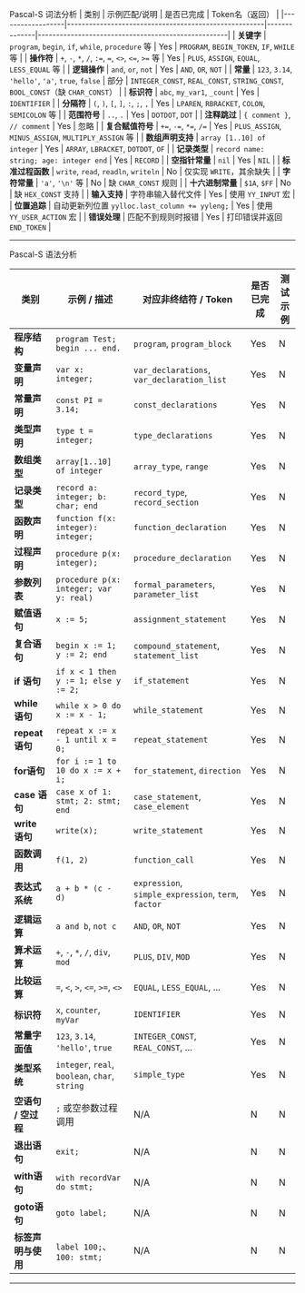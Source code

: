 
Pascal-S 词法分析
| 类别             | 示例匹配/说明                                        | 是否已完成 | Token名（返回）                                    |
|------------------|------------------------------------------------------|--------------|----------------------------------------------------|
| **关键字**        | `program`, `begin`, `if`, `while`, `procedure` 等     | Yes        | `PROGRAM`, `BEGIN_TOKEN`, `IF`, `WHILE` 等          |
| **操作符**        | `+`, `-`, `*`, `/`, `:=`, `=`, `<>`, `<=`, `>=` 等    | Yes        | `PLUS`, `ASSIGN`, `EQUAL`, `LESS_EQUAL` 等         |
| **逻辑操作**      | `and`, `or`, `not`                                   | Yes        | `AND`, `OR`, `NOT`                                 |
| **常量**          | `123`, `3.14`, `'hello'`, `'a'`, `true`, `false`     | 部分       | `INTEGER_CONST`, `REAL_CONST`, `STRING_CONST`, `BOOL_CONST`（缺 `CHAR_CONST`） |
| **标识符**        | `abc`, `my_var1`, `_count`                           | Yes        | `IDENTIFIER`                                       |
| **分隔符**        | `(`, `)`, `[`, `]`, `:`, `;`, `,`                     | Yes        | `LPAREN`, `RBRACKET`, `COLON`, `SEMICOLON` 等      |
| **范围符号**      | `..`, `.`                                            | Yes        | `DOTDOT`, `DOT`                                    |
| **注释跳过**      | `{ comment }`, `// comment`                          | Yes        | 忽略                                               |
| **复合赋值符号**  | `+=`, `-=`, `*=`, `/=`                               | Yes        | `PLUS_ASSIGN`, `MINUS_ASSIGN`, `MULTIPLY_ASSIGN` 等 |
| **数组声明支持**  | `array [1..10] of integer`                           | Yes        | `ARRAY`, `LBRACKET`, `DOTDOT`, `OF`                |
| **记录类型**      | `record name: string; age: integer end`             | Yes        | `RECORD`                                           |
| **空指针常量**    | `nil`                                               | Yes        | `NIL`                                              |
| **标准过程函数**  | `write`, `read`, `readln`, `writeln`                | No         | 仅实现 `WRITE`，其余缺失                           |
| **字符常量**      | `'a'`, `'\n'` 等                                     | No         | 缺 `CHAR_CONST` 规则                               |
| **十六进制常量**  | `$1A`, `$FF`                                         | No         | 缺 `HEX_CONST` 支持                                |
| **输入支持**      | 字符串输入替代文件                                  | Yes        | 使用 `YY_INPUT` 宏                                 |
| **位置追踪**      | 自动更新列位置 `yylloc.last_column += yyleng;`      | Yes        | 使用 `YY_USER_ACTION` 宏                           |
| **错误处理**      | 匹配不到规则时报错                                  | Yes        | 打印错误并返回 `END_TOKEN`                         |

---



Pascal-S 语法分析

| 类别             | 示例 / 描述                                      | 对应非终结符 / Token               | 是否已完成 | 测试示例 |
|------------------|--------------------------------------------------|------------------------------------|-------------|-----------|
| **程序结构**     | `program Test; begin ... end.`                   | `program`, `program_block`         | Yes   | N        |
| **变量声明**     | `var x: integer;`                                | `var_declarations`, `var_declaration_list` | Yes | N        |
| **常量声明**     | `const PI = 3.14;`                                | `const_declarations`               | Yes   | N        |
| **类型声明**     | `type t = integer;`                              | `type_declarations`                | Yes   | N        |
| **数组类型**     | `array[1..10] of integer`                        | `array_type`, `range`              | Yes   | N        |
| **记录类型**     | `record a: integer; b: char; end`                | `record_type`, `record_section`    | Yes   | N        |
| **函数声明**     | `function f(x: integer): integer;`               | `function_declaration`             | Yes   | N        |
| **过程声明**     | `procedure p(x: integer);`                       | `procedure_declaration`            | Yes   | N        |
| **参数列表**     | `procedure p(x: integer; var y: real)`           | `formal_parameters`, `parameter_list` | Yes | N        |
| **赋值语句**     | `x := 5;`                                        | `assignment_statement`             | Yes   | N        |
| **复合语句**     | `begin x := 1; y := 2; end`                      | `compound_statement`, `statement_list` | Yes | N        |
| **if 语句**      | `if x < 1 then y := 1; else y := 2;`             | `if_statement`                     | Yes   | N        |
| **while 语句**   | `while x > 0 do x := x - 1;`                     | `while_statement`                  | Yes   | N        |
| **repeat语句**   | `repeat x := x - 1 until x = 0;`                 | `repeat_statement`                 | Yes   | N        |
| **for语句**      | `for i := 1 to 10 do x := x + i;`                | `for_statement`, `direction`       | Yes   | N        |
| **case 语句**    | `case x of 1: stmt; 2: stmt; end`                | `case_statement`, `case_element`   | Yes   | N        |
| **write 语句**   | `write(x);`                                      | `write_statement`                  | Yes   | N        |
| **函数调用**     | `f(1, 2)`                                        | `function_call`                    | Yes   | N        |
| **表达式系统**   | `a + b * (c - d)`                                | `expression`, `simple_expression`, `term`, `factor` | Yes | N        |
| **逻辑运算**     | `a and b`, `not c`                               | `AND`, `OR`, `NOT`                 | Yes   | N        |
| **算术运算**     | `+`, `-`, `*`, `/`, `div`, `mod`                 | `PLUS`, `DIV`, `MOD`               | Yes   | N        |
| **比较运算**     | `=`, `<`, `>`, `<=`, `>=`, `<>`                  | `EQUAL`, `LESS_EQUAL`, ...         | Yes   | N        |
| **标识符**       | `x`, `counter`, `myVar`                          | `IDENTIFIER`                       | Yes   | N        |
| **常量字面值**   | `123`, `3.14`, `'hello'`, `true`                 | `INTEGER_CONST`, `REAL_CONST`, ... | Yes   | N        |
| **类型系统**     | `integer`, `real`, `boolean`, `char`, `string`  | `simple_type`                      | Yes   | N        |
| **空语句 / 空过程** | `;` 或空参数过程调用                        | N/A                                | N | N        |
| **退出语句**     | `exit;`                                          | N/A                                | N | N        |
| **with语句**     | `with recordVar do stmt;`                        | N/A                                | N | N        |
| **goto语句**     | `goto label;`                                    | N/A                                | N | N        |
| **标签声明与使用**| `label 100;`、`100: stmt;`                      | N/A                                | N | N        |

---

